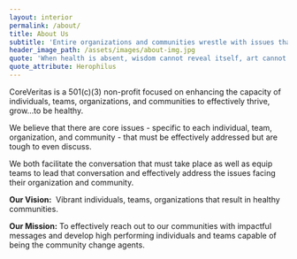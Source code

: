 ```yaml
---
layout: interior
permalink: /about/
title: About Us
subtitle: 'Entire organizations and communities wrestle with issues that are barriers to becoming as good as they know they can be... VIBRANT, GROWING, HEALTHY!'
header_image_path: /assets/images/about-img.jpg
quote: 'When health is absent, wisdom cannot reveal itself, art cannot manifest, strength cannot fight, wealth becomes useless, and intelligence cannot be applied.'
quote_attribute: Herophilus
---
```



CoreVeritas is a 501(c)(3) non-profit focused on enhancing the capacity of individuals, teams, organizations, and communities to effectively thrive, grow…to be healthy.

We believe that there are core issues - specific to each individual, team, organization, and community - that must be effectively addressed but are tough to even discuss.

We both facilitate the conversation that must take place as well as equip teams to lead that conversation and effectively address the issues facing their organization and community.

**Our Vision:** &nbsp;Vibrant individuals, teams, organizations that result in healthy communities.

**Our Mission:**&nbsp;To effectively reach out to our communities with impactful messages and develop high performing individuals and teams capable of being the community change agents.